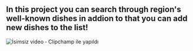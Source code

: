 ## In this project you can search through region's well-known dishes in addion to that you can add new dishes to the list!

![İsimsiz video ‐ Clipchamp ile yapıldı](https://github.com/mfatihb97/Turkish-Kitchen-Menu/assets/88513762/3a209837-5c2a-47bc-a197-31fdb61caca8)
